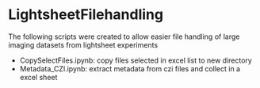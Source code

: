 # LightsheetFilehandling
The following scripts were created to allow easier file handling of large imaging datasets from lightsheet experiments

- CopySelectFiles.ipynb: 
	copy files selected in excel list to new directory
- Metadata_CZI.ipynb: 
	extract metadata from czi files and collect in a excel sheet
